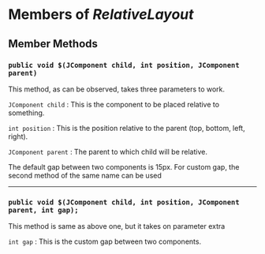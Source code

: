 # Members of *RelativeLayout*

## Member Methods

### `public void $(JComponent child, int position, JComponent parent)`
This method, as can be observed, takes three parameters to work.

`JComponent child`  : This is the component to be placed relative to something.

`int position`      : This is the position relative to the parent (top, bottom, left, right).

`JComponent parent` : The parent to which child will be relative.

The default gap between two components is 15px. For custom gap, the second method of the same name can be used


***
### `public void $(JComponent child, int position, JComponent parent, int gap);`
This method is same as above one, but it takes on parameter extra

`int gap` : This is the custom gap between two components.
